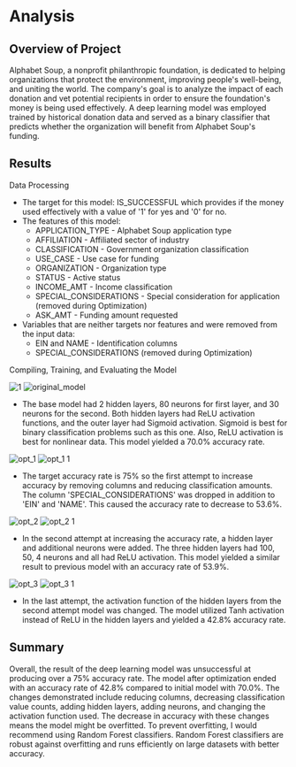 # Analysis
## Overview of Project
Alphabet Soup, a nonprofit philanthropic foundation, is dedicated to helping organizations that protect the environment, improving people's well-being, and uniting the world. The company's goal is to analyze the impact of each donation and vet potential recipients in order to ensure the foundation's money is being used effectively. A deep learning model was employed trained by historical donation data and served as a binary classifier that predicts whether the organization will benefit from Alphabet Soup's funding. 

## Results
Data Processing
 * The target for this model: IS_SUCCESSFUL which provides if the money used effectively with a value of '1' for yes and '0' for no. 
 * The features of this model: 
   * APPLICATION_TYPE - Alphabet Soup application type
   * AFFILIATION - Affiliated sector of industry
   * CLASSIFICATION - Government organization classification
   * USE_CASE - Use case for funding
   * ORGANIZATION - Organization type
   * STATUS - Active status
   * INCOME_AMT - Income classification
   * SPECIAL_CONSIDERATIONS - Special consideration for application (removed during Optimization)
   * ASK_AMT - Funding amount requested
 * Variables that are neither targets nor features and were removed from the input data:
   * EIN and NAME - Identification columns
   * SPECIAL_CONSIDERATIONS (removed during Optimization)
  
Compiling, Training, and Evaluating the Model

![1](https://user-images.githubusercontent.com/57520471/179378680-84db02fb-e87a-4ac1-8c47-609224e866a3.png)
![original_model](https://user-images.githubusercontent.com/57520471/179378686-f6097121-e237-49a6-8b61-26008a63784c.png)

  * The base model had 2 hidden layers, 80 neurons for first layer, and 30 neurons for the second. Both hidden layers had ReLU activation functions, and the outer layer had Sigmoid activation. Sigmoid is best for binary classification problems such as this one. Also, ReLU activation is best for nonlinear data. This model yielded a 70.0% accuracy rate.

![opt_1](https://user-images.githubusercontent.com/57520471/179378835-ea2a81e3-8483-4872-9768-19e26985a763.png)
![opt_1 1](https://user-images.githubusercontent.com/57520471/179378832-edba59f0-2011-4072-baf8-16119b53afe2.png)

  * The target accuracy rate is 75% so the first attempt to increase accuracy by removing columns and reducing classification amounts. The column 'SPECIAL_CONSIDERATIONS' was dropped in addition to 'EIN' and 'NAME'. This caused the accuracy rate to decrease to 53.6%.

![opt_2](https://user-images.githubusercontent.com/57520471/179379147-51212101-37df-46c3-a81a-0e9a0222ec78.png)
![opt_2 1](https://user-images.githubusercontent.com/57520471/179379146-1aa7510e-1e50-4b10-be1d-04e88b37adec.png)
 
  * In the second attempt at increasing the accuracy rate, a hidden layer and additional neurons were added. The three hidden layers had 100, 50, 4 neurons and all had ReLU activation. This model yielded a similar result to previous model with an accuracy rate of 53.9%. 
 
![opt_3](https://user-images.githubusercontent.com/57520471/179379156-429ef46f-bcb8-4f25-be22-64e053e9c831.png)
![opt_3 1](https://user-images.githubusercontent.com/57520471/179379155-14c18b56-096d-4eb4-b1ba-416516cefb59.png)

  * In the last attempt, the activation function of the hidden layers from the second attempt model was changed. The model utilized Tanh activation instead of ReLU in the hidden layers and yielded a 42.8% accuracy rate. 
  
## Summary 
Overall, the result of the deep learning model was unsuccessful at producing over a 75% accuracy rate. The model after optimization ended with an accuracy rate of 42.8% compared to initial model with 70.0%. The changes demonstrated include reducing columns, decreasing classification value counts, adding hidden layers, adding neurons, and changing the activation function used. The decrease in accuracy with these changes means the model might be overfitted. To prevent overfitting, I would recommend using Random Forest classifiers. Random Forest classifiers are robust against overfitting and runs efficiently on large datasets with better accuracy.
